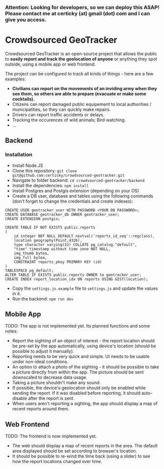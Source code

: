 ### Attention: Looking for developers, so we can deploy this ASAP! Please contact me at certicky (at) gmail (dot) com and I can give you access.

# Crowdsourced GeoTracker

Crowdsourced GeoTracker is an open-source project that allows the public to **easily report and track the
geolocation of anyone** or anything they spot outside, using a mobile app or web frontend.

The project can be configured to track all kinds of things - here are a few examples:

* **Civilians can report on the movements of an inviding army when they see them, so others are able to prepare (evacuate or make some cocktails).**
* Citizens can report damaged public equipement to local authorities / municipalities, so they can quickly make repairs.
* Drivers can report traffic accidents or delays.
* Tracking the occurences of wild animals; Bird watching.
* ...

## Backend

### Installation

* Install Node.JS
* Clone this repository: `git clone git@github.com:certicky/crowdsourced-geotracker.git`
* Navigate to folder backend: `cd crowdsourced-geotracker/backend`
* Install the dependencies: `npm install`
* Install Postgres and Postgis extension (depending on your OS)
* Create a DB user, database and tables using the following commands (don't forget to change the credentials and create indexes):

```
CREATE USER geotracker_user WITH PASSWORD <YOUR DB PASSWORD>;
CREATE DATABASE geotracker_db OWNER geotracker_user;
CREATE EXTENSION postgis;
```

```
CREATE TABLE IF NOT EXISTS public.reports
(
    id integer NOT NULL DEFAULT nextval('reports_id_seq'::regclass),
    location geography(Point,4326),
    type character varying(32) COLLATE pg_catalog."default",
    "time" timestamp without time zone NOT NULL,
    img_thumb bytea,
    img_full bytea,
    CONSTRAINT reports_pkey PRIMARY KEY (id)
)
TABLESPACE pg_default;
ALTER TABLE IF EXISTS public.reports OWNER to geotracker_user;
CREATE INDEX report_location_idx ON reports USING GIST(location);
```

* Copy the `settings.js.example` file to `settings.js` and update the values in it.
* Run the backend: `npm run dev`

## Mobile App

TODO: The app is not implemented yet. Its planned functions and some notes:

* Report the sighting of an object of interest - the report location should be pre-set by the app automatically, using device's location (should be possible to adjust it manually).
* Reporting needs to be very quick and simple. UI needs to be usable under non-ideal conditions.
* An option to attach a photo of the sighting - it should be possible to take a picture directly from within the app. The picture should be sent downscaled to decrease data usage.
* Taking a picture shouldn't make any sound.
* If possible, the device's geolocation should only be enabled while sending the report. If it was disabled before reporting, it should auto-disable after the report is sent.
* When users aren't reporting a sighting, the app should display a map of recent reports around them.

## Web Frontend

TODO: The frontend is now implemented yet.
* The web should display a map of recent reports in the area. The default area displayed should be set according to browser's location.
* It should be possible to re-wind the time back (using a slider) to see how the report locations changed over time.
